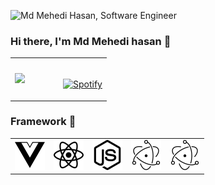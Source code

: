 
![Md Mehedi Hasan, Software Engineer](https://github.com/Mahadi74/Mahadi74/blob/main/Animation.gif)
### Hi there, I'm Md Mehedi hasan 👋

<table width="100%"> 
  <tr>
  <td width="50%">    
    <a href="https://github.com/Mahadi74"><img src="https://github-readme-stats.vercel.app/api?username=Mahadi74&count_private=true&show_icons=true&hide_border=true&theme=radical" height="165" /></a>
  </td>
  <td width="50%">
      
&nbsp; <br> [![Spotify](https://novatorem.vercel.app/api/spotify)]()

  </td>
  
  </table>

### Framework  👋

<table width="100%"> 
  <tr>
  <td width="20%"> 
      <img src="https://github.com/Mahadi74/Mahadi74/blob/main/assest/vue.svg"/>
   </td>
  <td width="20%">
      <img src="https://github.com/Mahadi74/Mahadi74/blob/main/assest/react.svg"/>
  </td>
  <td width="20%">
       <img src="https://github.com/Mahadi74/Mahadi74/blob/main/assest/node.svg"/>
   </td>
  <td width="20%">
       <img src="https://github.com/Mahadi74/Mahadi74/blob/main/assest/electron.svg"/>
  </td>
  <td width="20%">
       <img src="https://github.com/Mahadi74/Mahadi74/blob/main/assest/electron.svg"/>
  </td>
  
  </table>